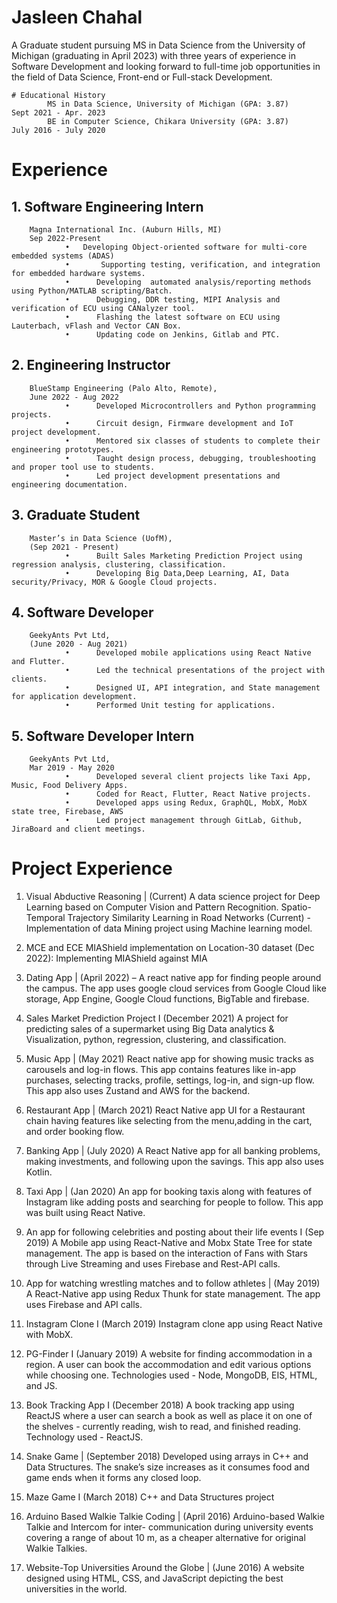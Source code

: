 ﻿# Jasleen Chahal
A Graduate student pursuing MS in Data Science from the University of Michigan (graduating in April 2023) with three years of experience in Software Development and looking forward to full-time job opportunities in the field of Data Science, Front-end or Full-stack Development.

```
# Educational History
        MS in Data Science, University of Michigan (GPA: 3.87)          Sept 2021 - Apr. 2023
        BE in Computer Science, Chikara University (GPA: 3.87)      	July 2016 - July 2020
```


# Experience

## 1.   Software Engineering Intern   
        Magna International Inc. (Auburn Hills, MI)
        Sep 2022-Present
                •	Developing Object-oriented software for multi-core embedded systems (ADAS)
                •       Supporting testing, verification, and integration for embedded hardware systems.
                •      Developing  automated analysis/reporting methods using Python/MATLAB scripting/Batch.
                •      Debugging, DDR testing, MIPI Analysis and verification of ECU using CANalyzer tool.
                •      Flashing the latest software on ECU using Lauterbach, vFlash and Vector CAN Box.
                •      Updating code on Jenkins, Gitlab and PTC.

## 2.   Engineering Instructor             
        BlueStamp Engineering (Palo Alto, Remote), 
        June 2022 - Aug 2022
                •      Developed Microcontrollers and Python programming projects.
                •      Circuit design, Firmware development and IoT project development.
                •      Mentored six classes of students to complete their engineering prototypes.
                •      Taught design process, debugging, troubleshooting and proper tool use to students.
                •      Led project development presentations and engineering documentation.

## 3.   Graduate Student     
        Master’s in Data Science (UofM), 
        (Sep 2021 - Present)
                •      Built Sales Marketing Prediction Project using regression analysis, clustering, classification.
                •      Developing Big Data,Deep Learning, AI, Data security/Privacy, MOR & Google Cloud projects.

## 4.   Software Developer 
        GeekyAnts Pvt Ltd, 
        (June 2020 - Aug 2021)
                •      Developed mobile applications using React Native and Flutter.
                •      Led the technical presentations of the project with clients. 
                •      Designed UI, API integration, and State management for application development.
                •      Performed Unit testing for applications.

## 5.   Software Developer Intern 
        GeekyAnts Pvt Ltd,
        Mar 2019 - May 2020
                •      Developed several client projects like Taxi App, Music, Food Delivery Apps.
                •      Coded for React, Flutter, React Native projects.
                •      Developed apps using Redux, GraphQL, MobX, MobX state tree, Firebase, AWS
                •      Led project management through GitLab, Github, JiraBoard and client meetings.


# Project Experience

1. Visual Abductive Reasoning | (Current) 
        A data science project for Deep Learning based on Computer Vision and Pattern Recognition. 
        Spatio-Temporal Trajectory Similarity Learning in Road Networks (Current)  - Implementation of data Mining project using Machine learning model.
        
2. MCE and ECE MIAShield implementation on Location-30 dataset (Dec 2022): 
        Implementing MIAShield against MIA
        
3. Dating App | (April 2022) – 
        A react native app for finding people around the campus. The app uses google cloud services from Google Cloud like storage, App Engine, Google Cloud                 functions, BigTable and firebase.
        
4. Sales Market Prediction Project I (December 2021)
        A project for predicting sales of a supermarket using Big Data analytics & Visualization, python, regression, clustering, and classification.
        
5. Music App | (May 2021)
        React native app for showing music tracks as carousels and log-in flows. This app  contains features like in-app purchases, selecting tracks, profile,               settings, log-in, and sign-up flow. This app also uses Zustand and AWS for the backend.
        
6. Restaurant App | (March 2021)
        React Native app UI for a Restaurant chain having features like selecting from the menu,adding in the cart, and order booking flow.
        
7. Banking App | (July 2020) 
        A React Native app for all banking problems, making investments, and following upon the savings. This app also uses Kotlin.
        
8. Taxi App | (Jan 2020) 
        An app for booking taxis along with features of Instagram like adding posts and searching for people to follow. This app was built using React Native.
        
9. An app for following celebrities and posting about their life events I (Sep 2019) 
        A Mobile app using React-Native and Mobx State Tree for state management. The app is based on the interaction of Fans with Stars through Live Streaming and           uses Firebase and Rest-API calls.
        
10. App for watching wrestling matches and to follow athletes | (May 2019)
        A React-Native app using Redux Thunk for state management. The app uses Firebase and API calls.
        
11. Instagram Clone I (March 2019)
        Instagram clone app using React Native with MobX.
        
12. PG-Finder I (January 2019)
        A website for finding accommodation in a region. A user can book the accommodation and edit various options while choosing one. Technologies used - Node,             MongoDB, EIS, HTML, and JS.
        
13. Book Tracking App I (December 2018)
        A book tracking app using ReactJS where a user can search a book   as well as place it on one of the shelves - currently reading, wish to read, and finished         reading. Technology used - ReactJS.
        
14. Snake Game | (September 2018)
        Developed using arrays in C++ and Data Structures. The snake’s size increases as it consumes food and game ends when it forms any closed loop.
        
15. Maze Game I (March 2018)
         C++ and Data Structures project

16. Arduino Based Walkie Talkie Coding | (April 2016) 
        Arduino-based Walkie Talkie and Intercom for inter- communication during university events covering a range of about 10 m, as a cheaper                               alternative for original Walkie Talkies.
       
17. Website-Top Universities Around the Globe | (June 2016)
        A website designed using HTML, CSS, and JavaScript depicting the best universities in the world.







